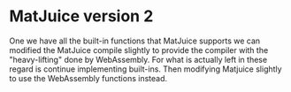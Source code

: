 # MatJuice version 2

One we have all the built-in functions that MatJuice
supports we can modified the MatJuice compile
slightly to provide the compiler
with the "heavy-lifting" done by 
WebAssembly.
For what is actually left in these regard is continue implementing built-ins. Then modifying Matjuice
slightly to use the WebAssembly functions instead.
